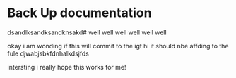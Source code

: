 
Back Up documentation
========================

dsandlksandksandknsakd#
well
well
well
well
well
well


okay i am wonding if this will commit to the igt hi
it should nbe affding to the fule
djwabjsbkfdnhalkdsjfds

intersting i really hope this works for me!

